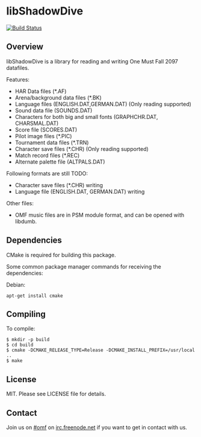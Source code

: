 libShadowDive
=============

[![Build Status](https://travis-ci.org/omf2097/libShadowDive.png?branch=master)](https://travis-ci.org/omf2097/libShadowDive)

Overview
--------
libShadowDive is a library for reading and writing One Must Fall 2097 datafiles. 

Features:
* HAR Data files (*.AF)
* Arena/background data files (*.BK)
* Language files (ENGLISH.DAT,GERMAN.DAT) (Only reading supported)
* Sound data file (SOUNDS.DAT)
* Characters for both big and small fonts (GRAPHCHR.DAT, CHARSMAL.DAT)
* Score file (SCORES.DAT)
* Pilot image files (*.PIC)
* Tournament data files (*.TRN)
* Character save files (*.CHR) (Only reading supported)
* Match record files (*.REC)
* Alternate palette file (ALTPALS.DAT)

Following formats are still TODO:
* Character save files (*.CHR) writing
* Language file (ENGLISH.DAT, GERMAN.DAT) writing

Other files:
* OMF music files are in PSM module format, and can be opened with libdumb.

Dependencies
---------------

CMake is required for building this package.

Some common package manager commands for receiving the dependencies:

Debian:
```
apt-get install cmake
```

Compiling
---------

To compile:

```
$ mkdir -p build
$ cd build
$ cmake -DCMAKE_RELEASE_TYPE=Release -DCMAKE_INSTALL_PREFIX=/usr/local ..
$ make
```

License
-------
MIT. Please see LICENSE file for details.

Contact
-------
Join us on [#omf](http://webchat.freenode.net?channels=omf) on [irc.freenode.net](irc://chat.freenode.net/omf) if you want to get in contact with us.
